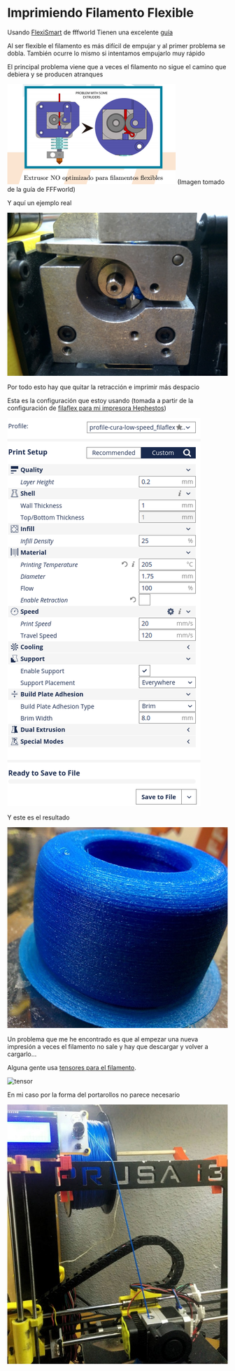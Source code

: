 # Imprimiendo Filamento Flexible

Usando [FlexiSmart](http://www.fffworld.com/flexismart/) de fffworld
Tienen una excelente [guía](https://dl.dropboxusercontent.com/u/36943089/fffworld/ES_FlexiSMART_Guide.pdf)

Al ser flexible el filamento es más difícil de empujar y al primer problema se dobla. También ocurre lo mismo si intentamos empujarlo muy rápido

El principal problema viene que a veces el filamento no sigue el camino que debiera y se producen atranques

![Atranques.png](./images/Atranques.png)
(Imagen tomado de la guía de FFFworld)

Y aquí un ejemplo real

![Atranque.jpg](./images/Atranque.jpg)

Por todo esto hay que quitar la retracción e imprimir más despacio

Esta es la configuración que estoy usando (tomada a partir de la configuración de [filaflex para mi impresora Hephestos](http://recreus.com/en/filaflex-filaments/42black-filaflex-175mm.html))

![ConfiguracionCura.png](./images/ConfiguracionCura.png)

Y este es el resultado

![resultado](./images/RuedaImpresa.jpg)

Un problema que me he encontrado es que al empezar una nueva impresión a veces el filamento no sale y hay que descargar y volver a cargarlo...

Alguna gente usa [tensores para el filamento](http://www.thingiverse.com/thing:779011).

![tensor](http://thingiverse-production-new.s3.amazonaws.com/renders/9d/53/ed/6d/f8/IMG_20150418_120343_preview_featured.jpg)

En mi caso por la forma del portarollos no parece necesario

![portarollos](./images/Portarollos.jpg)
